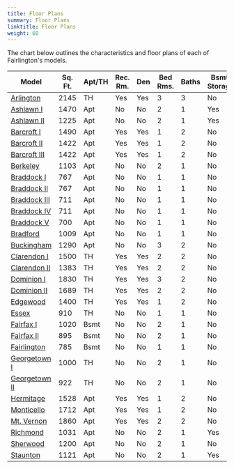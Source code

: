 ```yaml
---
title: Floor Plans
summary: Floor Plans
linktitle: Floor Plans
weight: 60
---
```


The chart below outlines the characteristics and floor plans of each of Fairlington's models.

| Model                                                | Sq. Ft. | Apt/TH | Rec. Rm. | Den  | Bed Rms. | Baths | Bsmt. Storage |
| ---------------------------------------------------- | ------- | ------ | -------- | ---- | -------- | ----- | ------------- |
| [Arlington](files/arlington.gif)                     | 2145    | TH     | Yes      | Yes  | 3        | 3     | No            |
| [Ashlawn I](files/ashlawn_floor_plan.pdf)            | 1470    | Apt    | No       | No   | 2        | 1     | Yes           |
| [Ashlawn II](files/ashlawn_II_floor_plan.pdf)        | 1225    | Apt    | No       | No   | 2        | 1     | Yes           |
| [Barcroft I](files/barcroft_floor_plan.pdf)          | 1490    | Apt    | Yes      | Yes  | 1        | 2     | No            |
| [Barcroft II](files/barcroft_II_III_floor_plan.pdf)  | 1422    | Apt    | Yes      | Yes  | 1        | 2     | No            |
| [Barcroft III](files/barcroft_II_III_floor_plan.pdf) | 1422    | Apt    | Yes      | Yes  | 1        | 2     | No            |
| [Berkeley](files/berkeley_floor_plan.pdf)            | 1103    | Apt    | No       | No   | 2        | 1     | No            |
| [Braddock I](files/braddock_floor_plan.pdf)          | 767     | Apt    | No       | No   | 1        | 1     | No            |
| [Braddock II](files/braddock_II.pdf)                 | 767     | Apt    | No       | No   | 1        | 1     | No            |
| [Braddock III](files/braddock_III.pdf)               | 711     | Apt    | No       | No   | 1        | 1     | No            |
| [Braddock IV](files/braddock_IV.pdf)                 | 711     | Apt    | No       | No   | 1        | 1     | No            |
| [Braddock V](files/braddock_V.pdf)                   | 700     | Apt    | No       | No   | 1        | 1     | No            |
| [Bradford](files/bradford_floor_plan.pdf)            | 1009    | Apt    | No       | No   | 1        | 1     | No            |
| [Buckingham](files/buckingham_floor_plan.pdf)        | 1290    | Apt    | No       | No   | 3        | 2     | No            |
| [Clarendon I](files/clarendon_floor_plan.pdf)        | 1500    | TH     | Yes      | Yes  | 2        | 2     | No            |
| [Clarendon II](files/clarendon_II.pdf)               | 1383    | TH     | Yes      | Yes  | 2        | 2     | No            |
| [Dominion I](files/dominion-i.png)                   | 1830    | TH     | Yes      | Yes  | 3        | 2     | No            |
| [Dominion II](files/dominion_II_floor_plan.pdf)      | 1689    | TH     | Yes      | Yes  | 2        | 2     | No            |
| [Edgewood](files/edgewood_floor_plan.pdf)            | 1400    | TH     | Yes      | Yes  | 1        | 2     | No            |
| [Essex](files/essex.png)                             | 910     | TH     | No       | No   | 1        | 1     | No            |
| [Fairfax I](files/fairfax-i.png)                     | 1020    | Bsmt   | No       | No   | 2        | 1     | No            |
| [Fairfax II](files/fairfax_floor_plan.pdf)           | 895     | Bsmt   | No       | No   | 2        | 1     | No            |
| [Fairlington](files/fairlingtonfloorplan.jpg)        | 785     | Bsmt   | No       | No   | 1        | 1     | No            |
| [Georgetown I](files/georgetown-i.png)               | 1000    | TH     | No       | No   | 2        | 1     | No            |
| [Georgetown II](files/georgetown_ii.jpg)             | 922     | TH     | No       | No   | 2        | 1     | No            |
| [Hermitage](files/hermitage_floor_plan.pdf)          | 1528    | Apt    | Yes      | Yes  | 1        | 2     | No            |
| [Monticello](files/monticello_floor_plan.pdf)        | 1712    | Apt    | Yes      | Yes  | 1        | 2     | No            |
| [Mt. Vernon](files/mt-vernon.png)                    | 1860    | Apt    | Yes      | Yes  | 2        | 2     | No            |
| [Richmond](files/richmond_floor_plan.pdf)            | 1031    | Apt    | No       | No   | 2        | 1     | Yes           |
| [Sherwood](files/sherwood_floor_plan.pdf)            | 1200    | Apt    | No       | No   | 2        | 1     | No            |
| [Staunton](files/staunton_floor_plan.png)            | 1121    | Apt    | No       | No   | 2        | 1     | Yes           |